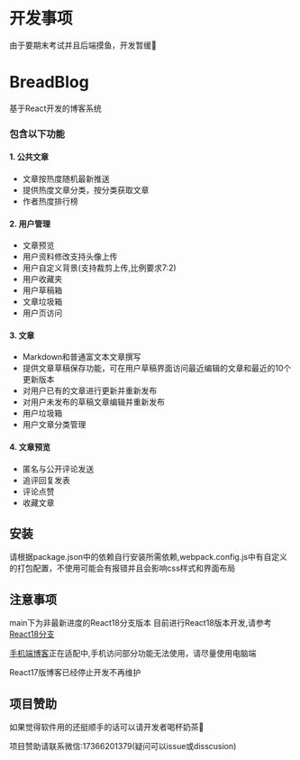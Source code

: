 # 开发事项
由于要期末考试并且后端摸鱼，开发暂缓🤒
# BreadBlog
基于React开发的博客系统

### 包含以下功能
#### 1. 公共文章
  * 文章按热度随机最新推送
  * 提供热度文章分类，按分类获取文章
  * 作者热度排行榜
#### 2. 用户管理
  * 文章预览
  * 用户资料修改支持头像上传
  * 用户自定义背景(支持裁剪上传,比例要求7:2)
  * 用户收藏夹
  * 用户草稿箱
  * 文章垃圾箱
  * 用户页访问
#### 3. 文章
  * Markdown和普通富文本文章撰写
  * 提供文章草稿保存功能，可在用户草稿界面访问最近编辑的文章和最近的10个更新版本
  * 对用户已有的文章进行更新并重新发布
  * 对用户未发布的草稿文章编辑并重新发布
  * 用户垃圾箱
  * 用户文章分类管理
#### 4. 文章预览
  * 匿名与公开评论发送
  * 追评回复发表
  * 评论点赞
  * 收藏文章
## 安装
 请根据package.json中的依赖自行安装所需依赖,webpack.config.js中有自定义的打包配置，不使用可能会有报错并且会影响css样式和界面布局
## 注意事项
 main下为非最新进度的React18分支版本
 目前进行React18版本开发,请参考[React18分支](https://github.com/ChineseBread/BreadBlog/tree/React-18)
 
 [手机端博客](https://github.com/ChineseBread/BreadBlog/tree/React-18-Responsive)正在适配中,手机访问部分功能无法使用，请尽量使用电脑端
 
 React17版博客已经停止开发不再维护

## 项目赞助
如果觉得软件用的还挺顺手的话可以请开发者喝杯奶茶🤪

项目赞助请联系微信:17366201379(疑问可以issue或disscusion)
